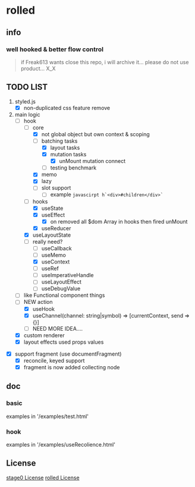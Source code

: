 
# rolled
## info
### well hooked & better flow control
> if Freak613 wants close this repo, i will archive it...
> please do not use product... X_X


## TODO LIST

1. styled.js
    - [x] non-duplicated css feature remove
2. main logic
    - [ ] hook
      - [ ] core 
        - [x] not global object but own context & scoping
        - [ ] batching tasks
          - [x] layout tasks
          - [x] mutation tasks
            - [x] unMount mutation connect  
          - [ ] testing benchmark
        - [x] memo
        - [x] lazy
        - [ ] slot support
          - [ ] example ```javascirpt h`<div>#children</div>` ```
      - [ ] hooks
        - [x] useState
        - [x] useEffect
          - [x] on removed all $dom Array in hooks then fired unMount
        - [x] useReducer
      - [x] useLayoutState
      - [ ] really need?
        - [ ] useCallback
        - [ ] useMemo
        - [x] useContext
        - [ ] useRef
        - [ ] useImperativeHandle
        - [ ] useLayoutEffect
        - [ ] useDebugValue
    - [ ] like Functional component things
    - [ ] NEW action
      - [x] useHook
      - [x] useChannel(channel: string|symbol) => [currentContext, send => {}]
      - [ ] NEED MORE IDEA....
    - [x] custom renderer
    - [x] layout effects used props values
  - [x] support fragment (use documentFragment)
    - [x] reconcile, keyed support
    - [x] fragment is now added collecting node
## doc

### basic
examples in '/examples/test.html'

### hook
examples in '/examples/useRecolience.html'

## License
[stage0 License](https://github.com/Freak613/stage0/blob/master/LICENSE)
[rolled License](https://github.com/CreeJee/rolled/blob/master/LICENSE)
